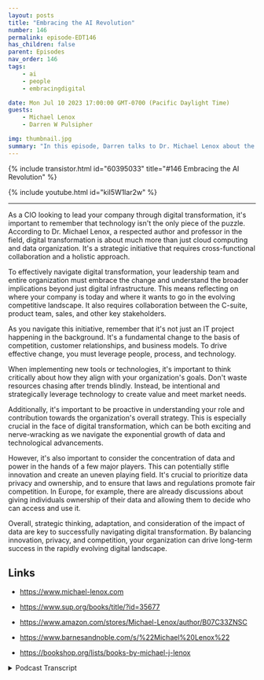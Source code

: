 ```yaml
---
layout: posts
title: "Embracing the AI Revolution"
number: 146
permalink: episode-EDT146
has_children: false
parent: Episodes
nav_order: 146
tags:
    - ai
    - people
    - embracingdigital

date: Mon Jul 10 2023 17:00:00 GMT-0700 (Pacific Daylight Time)
guests:
    - Michael Lenox
    - Darren W Pulsipher

img: thumbnail.jpg
summary: "In this episode, Darren talks to Dr. Michael Lenox about the emerging AI revolution and how to embracing it or get destroyed. Michael has just released a new book 'Strategy in the Digital Age: Mastering Digital Transformation'."
---
```


{% include transistor.html id="60395033" title="#146 Embracing the AI Revolution" %}

{% include youtube.html id="kiI5W1lar2w" %}

---

<p>As a CIO looking to lead your company through digital transformation, it's important to remember that technology isn't the only piece of the puzzle. According to Dr. Michael Lenox, a respected author and professor in the field, digital transformation is about much more than just cloud computing and data organization. It's a strategic initiative that requires cross-functional collaboration and a holistic approach.</p>
<p>To effectively navigate digital transformation, your leadership team and entire organization must embrace the change and understand the broader implications beyond just digital infrastructure. This means reflecting on where your company is today and where it wants to go in the evolving competitive landscape. It also requires collaboration between the C-suite, product team, sales, and other key stakeholders.</p>
<p>As you navigate this initiative, remember that it's not just an IT project happening in the background. It's a fundamental change to the basis of competition, customer relationships, and business models. To drive effective change, you must leverage people, process, and technology.</p>
<p>When implementing new tools or technologies, it's important to think critically about how they align with your organization's goals. Don't waste resources chasing after trends blindly. Instead, be intentional and strategically leverage technology to create value and meet market needs.</p>
<p>Additionally, it's important to be proactive in understanding your role and contribution towards the organization's overall strategy. This is especially crucial in the face of digital transformation, which can be both exciting and nerve-wracking as we navigate the exponential growth of data and technological advancements.</p>
<p>However, it's also important to consider the concentration of data and power in the hands of a few major players. This can potentially stifle innovation and create an uneven playing field. It's crucial to prioritize data privacy and ownership, and to ensure that laws and regulations promote fair competition. In Europe, for example, there are already discussions about giving individuals ownership of their data and allowing them to decide who can access and use it.</p>
<p>Overall, strategic thinking, adaptation, and consideration of the impact of data are key to successfully navigating digital transformation. By balancing innovation, privacy, and competition, your organization can drive long-term success in the rapidly evolving digital landscape.</p>
<p></p><h2> Links</h2>
<p>
<ul><li> <a href="https://www.michael-lenox.com">https://www.michael-lenox.com</a></li></ul>
<ul><li> <a href="https://www.sup.org/books/title/?id=35677">https://www.sup.org/books/title/?id=35677</a></li></ul>
<ul><li> <a href="https://www.amazon.com/stores/Michael-Lenox/author/B07C33ZNSC">https://www.amazon.com/stores/Michael-Lenox/author/B07C33ZNSC</a></li></ul>
<ul><li> <a href="https://www.barnesandnoble.com/s/%22Michael%20Lenox%22">https://www.barnesandnoble.com/s/%22Michael%20Lenox%22</a></li></ul>
<ul><li> <a href="https://bookshop.org/lists/books-by-michael-j-lenox">https://bookshop.org/lists/books-by-michael-j-lenox</a></li></ul>
</p>
<p>

<details>
<summary> Podcast Transcript </summary>

<p></p>

</details>
